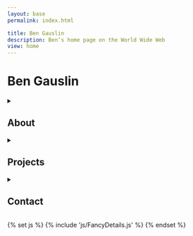 ```yaml
---
layout: base
permalink: index.html

title: Ben Gauslin
description: Ben’s home page on the World Wide Web
view: home
---
```

# Ben Gauslin

<fancy-details>
  <details id="about">
    <summary>
      <h2>About</h2>
    </summary>

    Hello, I’m a former Chicago architect and ex-Google engineer who currently lives in New Orleans.
    
    When I’m not renovating my 140-year old house in the Vieux Carré, I spend quality time with friends, family, and the electric bass.

    ![](/img/selfie.jpg)

  </details>
</fancy-details>

<fancy-details>
  <details id="projects">
    <summary>
      <h2>Projects</h2>
    </summary>

    A selection of apps built with Web Components alongside a few architecture and music projects.

    {% include 'projects.njk' %}

  </details>
</fancy-details>

<fancy-details>
  <details id="contact">
    <summary>
      <h2>Contact</h2>
    </summary>

    You can reach me via email, text, or voicemail.

    {% include 'contact.njk' %}

  </details>
</fancy-details>

{% set js %}
  {% include 'js/FancyDetails.js' %}
{% endset %}

<script>
  {{ js | jsmin | safe }}
</script>
